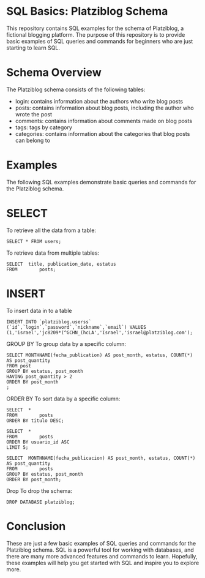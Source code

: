 # SQL Basics: Platziblog Schema
This repository contains SQL examples for the schema of Platziblog, a fictional blogging platform. The purpose of this repository is to provide basic examples of SQL queries and commands for beginners who are just starting to learn SQL.

# Schema Overview
The Platziblog schema consists of the following tables:

* login: contains information about the authors who write blog posts
* posts: contains information about blog posts, including the author who wrote the post
* comments: contains information about comments made on blog posts
* tags: tags by category
* categories: contains information about the categories that blog posts can belong to


# Examples
The following SQL examples demonstrate basic queries and commands for the Platziblog schema.

# SELECT
To retrieve all the data from a table:

```
SELECT * FROM users;

```
To retrieve data from multiple tables:
```
SELECT	title, publication_date, estatus
FROM		posts;
```
# INSERT
To insert data in to a table

```
INSERT INTO `platziblog.userss` (`id`,`login`,`password`,`nickname`,`email`) VALUES (1,'israel','jc8209*(^GCHN_(hcLA','Israel','israel@platziblog.com');
```

GROUP BY
To group data by a specific column:

```
SELECT MONTHNAME(fecha_publication) AS post_month, estatus, COUNT(*) AS post_quantity
FROM post
GROUP BY estatus, post_month
HAVING post_quantity > 2
ORDER BY post_month
;
```
ORDER BY
To sort data by a specific column:

```
SELECT	*
FROM		posts
ORDER BY titulo DESC;

SELECT	*
FROM		posts
ORDER BY usuario_id ASC
LIMIT 5;

SELECT	MONTHNAME(fecha_publicacion) AS post_month, estatus, COUNT(*) AS post_quantity
FROM		posts
GROUP BY estatus, post_month
ORDER BY post_month;
```

Drop
To drop the schema:
```
DROP DATABASE platziblog;
```

# Conclusion
These are just a few basic examples of SQL queries and commands for the Platziblog schema. SQL is a powerful tool for working with databases, and there are many more advanced features and commands to learn. Hopefully, these examples will help you get started with SQL and inspire you to explore more.
